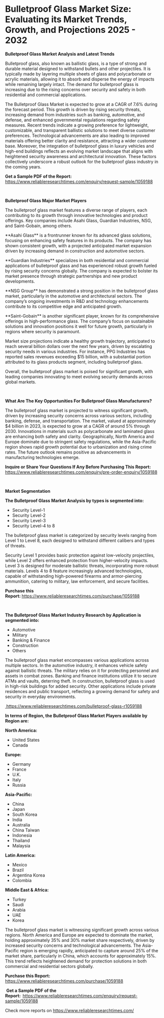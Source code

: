 <p><h1>Bulletproof Glass Market Size: Evaluating its Market Trends, Growth, and Projections 2025 - 2032</h1></p><p><strong>Bulletproof Glass Market Analysis and Latest Trends</strong></p>
<p><p>Bulletproof glass, also known as ballistic glass, is a type of strong and durable material designed to withstand bullets and other projectiles. It is typically made by layering multiple sheets of glass and polycarbonate or acrylic materials, allowing it to absorb and disperse the energy of impacts while remaining largely intact. The demand for bulletproof glass is increasing due to the rising concerns over security and safety in both residential and commercial applications.</p><p>The Bulletproof Glass Market is expected to grow at a CAGR of 7.6% during the forecast period. This growth is driven by rising security threats, increasing demand from industries such as banking, automotive, and defense, and enhanced governmental regulations regarding safety measures. Recent trends indicate a growing preference for lightweight, customizable, and transparent ballistic solutions to meet diverse customer preferences. Technological advancements are also leading to improved materials offering better clarity and resistance, attracting a wider customer base. Moreover, the integration of bulletproof glass in luxury vehicles and high-end buildings reflects an evolving market landscape that aligns with heightened security awareness and architectural innovation. These factors collectively underscore a robust outlook for the bulletproof glass industry in the coming years.</p></p>
<p><strong>Get a Sample PDF of the Report:&nbsp;</strong> <a href="https://www.reliableresearchtimes.com/enquiry/request-sample/1059188?utm_campaign=3326&utm_medium=2&utm_source=Github&utm_content=ia&utm_term=02042025&utm_id=bulletproof-glass">https://www.reliableresearchtimes.com/enquiry/request-sample/1059188</a></p>
<p>&nbsp;</p>
<p><strong>Bulletproof Glass Major Market Players</strong></p>
<p><p>The bulletproof glass market features a diverse range of players, each contributing to its growth through innovative technologies and product offerings. Key companies include Asahi Glass, Guardian Industries, NSG, and Saint-Gobain, among others.</p><p>**Asahi Glass** is a frontrunner known for its advanced glass solutions, focusing on enhancing safety features in its products. The company has shown consistent growth, with a projected anticipated market expansion driven by increasing demand in construction and automotive sectors.</p><p>**Guardian Industries** specializes in both residential and commercial applications of bulletproof glass and has experienced robust growth fueled by rising security concerns globally. The company is expected to bolster its market presence through strategic partnerships and new product developments.</p><p>**NSG Group** has demonstrated a strong position in the bulletproof glass market, particularly in the automotive and architectural sectors. The company’s ongoing investments in R&D and technology enhancements contribute to its competitive edge and anticipated growth.</p><p>**Saint-Gobain** is another significant player, known for its comprehensive offerings in high-performance glass. The company’s focus on sustainable solutions and innovation positions it well for future growth, particularly in regions where security is paramount.</p><p>Market size projections indicate a healthy growth trajectory, anticipated to reach several billion dollars over the next few years, driven by escalating security needs in various industries. For instance, PPG Industries has reported sales revenues exceeding $15 billion, with a substantial portion attributed to its glass products segment, including bulletproof glass.</p><p>Overall, the bulletproof glass market is poised for significant growth, with leading companies innovating to meet evolving security demands across global markets.</p></p>
<p>&nbsp;</p>
<p><strong>What Are The Key Opportunities For Bulletproof Glass Manufacturers?</strong></p>
<p><p>The bulletproof glass market is projected to witness significant growth, driven by increasing security concerns across various sectors, including banking, defense, and transportation. The market, valued at approximately $4 billion in 2023, is expected to grow at a CAGR of around 5% through 2030. Innovations in materials such as polycarbonate and laminated glass are enhancing both safety and clarity. Geographically, North America and Europe dominate due to stringent safety regulations, while the Asia-Pacific region shows rapid growth potential due to urbanization and rising crime rates. The future outlook remains positive as advancements in manufacturing technologies emerge.</p></p>
<p><strong>Inquire or Share Your Questions If Any Before Purchasing This Report:</strong> <a href="https://www.reliableresearchtimes.com/enquiry/pre-order-enquiry/1059188?utm_campaign=3326&utm_medium=2&utm_source=Github&utm_content=ia&utm_term=02042025&utm_id=bulletproof-glass">https://www.reliableresearchtimes.com/enquiry/pre-order-enquiry/1059188</a></p>
<p>&nbsp;</p>
<p><strong>Market Segmentation</strong></p>
<p><strong>The Bulletproof Glass Market Analysis by types is segmented into:</strong></p>
<p><ul><li>Security Level-1</li><li>Security Level-2</li><li>Security Level-3</li><li>Security Level-4 to 8</li></ul></p>
<p><p>The bulletproof glass market is categorized by security levels ranging from Level 1 to Level 8, each designed to withstand different calibers and types of threats. </p><p>Security Level 1 provides basic protection against low-velocity projectiles, while Level 2 offers enhanced protection from higher-velocity impacts. Level 3 is designed for moderate ballistic threats, incorporating more robust materials. Levels 4 to 8 feature increasingly advanced technologies, capable of withstanding high-powered firearms and armor-piercing ammunition, catering to military, law enforcement, and secure facilities.</p></p>
<p><strong>Purchase this Report:&nbsp;</strong><a href="https://www.reliableresearchtimes.com/purchase/1059188?utm_campaign=3326&utm_medium=2&utm_source=Github&utm_content=ia&utm_term=02042025&utm_id=bulletproof-glass">https://www.reliableresearchtimes.com/purchase/1059188</a></p>
<p>&nbsp;</p>
<p><strong>The Bulletproof Glass Market Industry Research by Application is segmented into:</strong></p>
<p><ul><li>Automotive</li><li>Military</li><li>Banking & Finance</li><li>Construction</li><li>Others</li></ul></p>
<p><p>The bulletproof glass market encompasses various applications across multiple sectors. In the automotive industry, it enhances vehicle safety against ballistic threats. The military relies on it for protecting personnel and assets in combat zones. Banking and finance institutions utilize it to secure ATMs and vaults, deterring theft. In construction, bulletproof glass is used in high-risk buildings for added security. Other applications include private residences and public transport, reflecting a growing demand for safety and security in everyday environments.</p></p>
<p><a href="https://www.reliableresearchtimes.com/bulletproof-glass-r1059188?utm_campaign=3326&utm_medium=2&utm_source=Github&utm_content=ia&utm_term=02042025&utm_id=bulletproof-glass">&nbsp;https://www.reliableresearchtimes.com/bulletproof-glass-r1059188</a></p>
<p><strong>In terms of Region, the Bulletproof Glass Market Players available by Region are:</strong></p>
<p>
    <p> <strong> North America: </strong>
        <ul>
            <li>United States</li>
            <li>Canada</li>
        </ul>
        </p> 
    <p> <strong> Europe: </strong>
        <ul>
            <li>Germany</li>
            <li>France</li>
            <li>U.K.</li>
            <li>Italy</li>
            <li>Russia</li>
        </ul>
        </p> 
    <p> <strong> Asia-Pacific: </strong>
        <ul>
            <li>China</li>
            <li>Japan</li>
            <li>South Korea</li>
            <li>India</li>
            <li>Australia</li>
            <li>China Taiwan</li>
            <li>Indonesia</li>
            <li>Thailand</li>
            <li>Malaysia</li>
        </ul>
        </p> 
    <p> <strong> Latin America: </strong>
        <ul>
            <li>Mexico</li>
            <li>Brazil</li>
            <li>Argentina Korea</li>
            <li>Colombia</li>
        </ul>
        </p> 
    <p> <strong> Middle East & Africa: </strong>
        <ul>
            <li>Turkey</li>
            <li>Saudi</li>
            <li>Arabia</li>
            <li>UAE</li>
            <li>Korea</li>
        </ul>
    </p>
    </p>
<p><p>The bulletproof glass market is witnessing significant growth across various regions. North America and Europe are expected to dominate the market, holding approximately 35% and 30% market share respectively, driven by increased security concerns and technological advancements. The Asia-Pacific region is emerging rapidly, anticipated to capture around 25% of the market share, particularly in China, which accounts for approximately 15%. This trend reflects heightened demand for protection solutions in both commercial and residential sectors globally.</p></p>
<p><strong>Purchase this Report: </strong><a href="https://www.reliableresearchtimes.com/purchase/1059188?utm_campaign=3326&utm_medium=2&utm_source=Github&utm_content=ia&utm_term=02042025&utm_id=bulletproof-glass">https://www.reliableresearchtimes.com/purchase/1059188</a></p>
<p>&nbsp;<strong>Get a Sample PDF of the Report:&nbsp;&nbsp;</strong><a href="https://www.reliableresearchtimes.com/enquiry/request-sample/1059188?utm_campaign=3326&utm_medium=2&utm_source=Github&utm_content=ia&utm_term=02042025&utm_id=bulletproof-glass">https://www.reliableresearchtimes.com/enquiry/request-sample/1059188</a></p>
<p><strong></strong></p>
<p>Check more reports on <a href="https://www.reliableresearchtimes.com/?utm_campaign=3326&utm_medium=2&utm_source=Github&utm_content=ia&utm_term=02042025&utm_id=bulletproof-glass">https://www.reliableresearchtimes.com/</a></p>